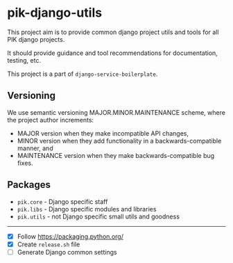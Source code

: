 # pik-django-utils #

This project aim is to provide common django project utils and tools 
for all PIK django projects.

It should provide guidance and tool recommendations for documentation, 
testing, etc.

This project is a part of `django-service-boilerplate`.

## Versioning ##

We use semantic versioning MAJOR.MINOR.MAINTENANCE scheme, where the project author increments:

 - MAJOR version when they make incompatible API changes,
 - MINOR version when they add functionality in a backwards-compatible manner, and
 - MAINTENANCE version when they make backwards-compatible bug fixes.

## Packages ##

 - `pik.core` - Django specific staff
 - `pik.libs` - Django specific modules and libraries
 - `pik.utils` - not Django specific small utils and goodness

----

 - [x] Follow https://packaging.python.org/
 - [x] Create `release.sh` file
 - [ ] Generate Django common settings
